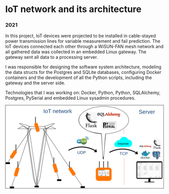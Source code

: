 # IoT network and its architecture

### 2021

In this project, IoT devices were projected to be installed in cable-stayed power transmission lines for variable measurement and fail prediction. The IoT devices connected each other through a WiSUN-FAN mesh network and all gathered data was collected in an embedded Linux gateway. The gateway sent all data to a processing server.

I was responsible for designing the software system architecture, modeling the data structs for the Postgres and SQLite databases, configuring Docker containers and the development of all the Python scripts, including the gateway and the server side.

Technologies that I was working on: Docker, Python, Python, SQLAlchemy, Postgres, PySerial and embedded Linux sysadmin procedures.

![](./images/9_1.png)
